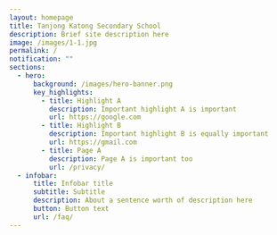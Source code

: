 ```yaml
---
layout: homepage
title: Tanjong Katong Secondary School
description: Brief site description here
image: /images/1-1.jpg
permalink: /
notification: ""
sections:
  - hero:
      background: /images/hero-banner.png
      key_highlights:
        - title: Highlight A
          description: Important highlight A is important
          url: https://google.com
        - title: Highlight B
          description: Important highlight B is equally important
          url: https://gmail.com
        - title: Page A
          description: Page A is important too
          url: /privacy/
  - infobar:
      title: Infobar title
      subtitle: Subtitle
      description: About a sentence worth of description here
      button: Button text
      url: /faq/
---
```

